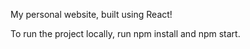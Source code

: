 My personal website, built using React! 

To run the project locally, run npm install and npm start.
